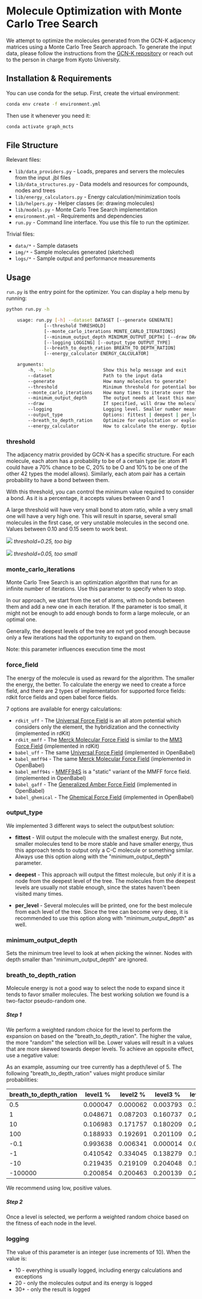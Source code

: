# Molecule Optimization with Monte Carlo Tree Search

We attempt to optimize the molecules generated from the GCN-K adjacency matrices using a Monte Carlo Tree Search approach.
To generate the input data, please follow the instructions from the [GCN-K repository](https://github.com/clinfo/GraphCNN)
or reach out to the person in charge from Kyoto University.

## Installation & Requirements

You can use conda for the setup. First, create the virtual environment:
```bash
conda env create -f environment.yml
```

Then use it whenever you need it:
```bash
conda activate graph_mcts
```

## File Structure

Relevant files:
- `lib/data_providers.py` - Loads, prepares and servers the molecules from the input .jbl files
- `lib/data_structures.py` - Data models and resources for compounds, nodes and trees
- `lib/energy_calculators.py` - Energy calculation/minimization tools
- `lib/helpers.py` - Helper classes (ie: drawing molecules)
- `lib/models.py` - Monte Carlo Tree Search implementation
- `environment.yml` - Requirements and dependencies
- `run.py` - Command line interface. You use this file to run the optimizer.

Trivial files:
- `data/*` - Sample datasets
- `img/*` - Sample molecules generated (sketched)
- `logs/*` - Sample output and performance measurements

## Usage

`run.py` is the entry point for the optimizer. You can display a help menu by running:
```bash
python run.py -h

    usage: run.py [-h] --dataset DATASET [--generate GENERATE]
              [--threshold THRESHOLD]
              [--monte_carlo_iterations MONTE_CARLO_ITERATIONS]
              [--minimum_output_depth MINIMUM_OUTPUT_DEPTH] [--draw DRAW]
              [--logging LOGGING] [--output_type OUTPUT_TYPE]
              [--breath_to_depth_ration BREATH_TO_DEPTH_RATION]
              [--energy_calculator ENERGY_CALCULATOR]

    arguments:
        -h, --help                  Show this help message and exit
        --dataset                   Path to the input data
        --generate                  How many molecules to generate?
        --threshold                 Minimum threshold for potential bonds
        --monte_carlo_iterations    How many times to iterate over the tree
        --minimum_output_depth      The output needs at least this many bonds
        --draw                      If specified, will draw the molecules to this folder
        --logging                   Logging level. Smaller number means more logs
        --output_type               Options: fittest | deepest | per_level
        --breath_to_depth_ration    Optimize for exploitation or exploration
        --energy_calculator         How to calculate the energy. Options: rdkit_uff | rdkit_mmff | babel_uff | babel_mmff94 | babel_mmff94s | babel_gaff | babel_ghemical

```

### threshold

The adjacency matrix provided by GCN-K has a specific structure. For each molecule, each atom has a probability
to be of a certain type (ie: atom #1 could have a 70% chance to be C, 20% to be O and 10% to be one of the other 
42 types the model allows). Similarly, each atom pair has a certain probability to have a bond between them.

With this threshold, you can control the minimum value required to consider a bond. As it is a percentage, 
it accepts values between 0 and 1

A large threshold will have very small bond to atom ratio, while a very small one will have a very high one. This
will result in sparse, several small molecules in the first case, or very unstable molecules in the second one. 
Values between 0.10 and 0.15 seem to work best.

![](img/15664526171860650.png)
*threshold=0.25, too big*

![](img/15664525442788234.png)
*threshold=0.05, too small*

### monte_carlo_iterations
Monte Carlo Tree Search is an optimization algorithm that runs for an infinite number of iterations. 
Use this parameter to specify when to stop.

In our approach, we start from the set of atoms, with no bonds between them and add a new one in each iteration.
If the parameter is too small, it might not be enough to add enough bonds to form a large molecule, or an optimal one.

Generally, the deepest levels of the tree are not yet good enough because only a few iterations had the opportunity 
to expand on them.

Note: this parameter influences execution time the most

### force_field
The energy of the molecule is used as reward for the algorithm. The smaller the energy, the better.
To calculate the energy we need to create a force field, and there are 2 types of implementation for 
supported force fields: rdkit force fields and open babel force fields.


7 options are available for energy calculations:

- `rdkit_uff` - The [Universal Force Field](https://doi.org/10.1021/ja00051a040) is an all atom potential which considers 
only the element, the hybridization and the connectivity (implemented in rdKit)
- `rdkit_mmff` - The [Merck Molecular Force Field](https://doi.org/10.1002/(SICI)1096-987X(199604)17:5/6<490::AID-JCC1>3.0.CO;2-P) 
is similar to the [MM3 Force Field](https://doi.org/10.1021/ja00205a001) (implemented in rdKit)
- `babel_uff` - The same [Universal Force Field](https://doi.org/10.1021/ja00051a040) (implemented in OpenBabel)
- `babel_mmff94` - The same [Merck Molecular Force Field](https://doi.org/10.1002/(SICI)1096-987X(199604)17:5/6<490::AID-JCC1>3.0.CO;2-P)
(implemented in OpenBabel)
- `babel_mmff94s` - [MMFF94S](https://doi.org/10.1002/(SICI)1096-987X(199905)20:7%3C720::AID-JCC7%3E3.0.CO;2-X) is 
a "static" variant of the MMFF force field. (implemented in OpenBabel)
- `babel_gaff` - The [Generalized Amber Force Field](https://doi.org/10.1002/jcc.20035) (implemented in OpenBabel)
- `babel_ghemical` - The [Ghemical Force Field](https://open-babel.readthedocs.io/en/latest/Forcefields/ghemical.html) (implemented in OpenBabel)



 
### output_type
We implemented 3 different ways to select the output/best solution:

- **fittest** - Will output the molecule with the smallest energy. But note, smaller molecules tend to be 
more stable and have smaller energy, thus this approach tends to output only a C-C molecule or something similar. 
Always use this option along with the "minimum_output_depth" parameter. 

- **deepest** - This approach will output the fittest molecule, but only if it is a node from the deepest level 
of the tree. The molecules from the deepest levels are usually not stable enough, since the states haven't 
been visited many times.

- **per_level** - Several molecules will be printed, one for the best molecule from each level of the tree. 
Since the tree can become very deep, it is recommended to use this option along with "minimum_output_depth" as well.    

### minimum_output_depth
Sets the minimum tree level to look at when picking the winner. 
Nodes with depth smaller than "minimum_output_depth" are ignored.

### breath_to_depth_ration
Molecule energy is not a good way to select the node to expand since it tends to favor smaller molecules.
The best working solution we found is a two-factor pseudo-random one.

##### Step 1
We perform a weighted random choice for the level to perform the expansion on based on the "breath_to_depth_ration".
The higher the value, the more "random" the selection will be. Lower values will result in a values that are 
more skewed towards deeper levels. To achieve an opposite effect, use a negative value:

As an example, assuming our tree currently has a depth/level of 5. The following "breath_to_depth_ration" values might
produce similar probabilities:

breath_to_depth_ration | level1 % | level2 % | level3 % | level4 % | level5 % |
| -------------------- | -------- | -------- | -------- | -------- | -------- |
| 0.5                  | 0.000047 | 0.000062 | 0.003793 | 0.360444 | 0.635651 |
| 1                    | 0.048671 | 0.087203 | 0.160737 | 0.291216 | 0.412170 |
| 10                   | 0.106983 | 0.171757 | 0.180209 | 0.217732 | 0.323316 |
| 100                  | 0.188933 | 0.192691 | 0.201109 | 0.208459 | 0.208805 |
| -0.1                 | 0.993638 | 0.006341 | 0.000014 | 0.000006 | 0        |
| -1                   | 0.410542 | 0.334045 | 0.138279 | 0.111738 | 0.005394 |
| -10                  | 0.219435 | 0.219109 | 0.204048 | 0.184172 | 0.173234 |
| -100000              | 0.200854 | 0.200463 | 0.200139 | 0.200045 | 0.198496 |

We recommend using low, positive values.

##### Step 2
Once a level is selected, we perform a weighted random choice based on the fitness of each node in the level.

### logging
The value of this parameter is an integer (use increments of 10). When the value is:
- 10 - everything is usually logged, including energy calculations and exceptions
- 20 - only the molecules output and its energy is logged
- 30+ - only the result is logged
